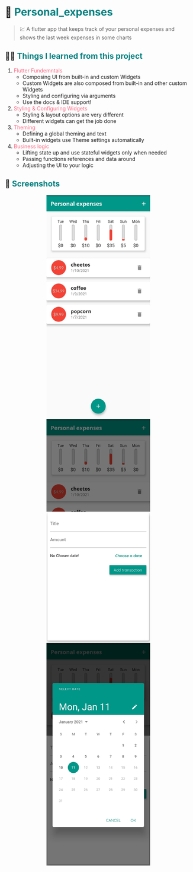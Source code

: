 # 📅 <font color='008080'>Personal_expenses</font>

> 💹 A flutter app that keeps track of your personal expenses and shows the last week expenses in some charts

## 👨‍🎓 <font color='008080'>Things I learned from this project</font>

1. <font color='fc6c85'>Flutter Fundemntals</font>
   - Composing UI from built-in and custom Widgets
   - Custom Widgets are also composed from built-in and other custom Widgets
   - Styling and configuring via arguments
   - Use the docs & IDE support!
2. <font color='fc6c85'>Styling & Configuring Widgets</font>
   - Styling & layout options are very different
   - Different widgets can get the job done
3. <font color='fc6c85'>Theming</font>
   - Defining a global theming and text
   - Built-in widgets use Theme settings automatically
4. <font color='fc6c85'>Business logic</font>
   - Lifting state up and use stateful widgets only when needed
   - Passing functions references and data around
   - Adjusting the UI to your logic

## 📱 <font color='008080'>Screenshots</font>

<div align='center'>

<img height="600px" src="README%20assets/screenshots/1.jpg">
</br>
<img height="600px" src="README%20assets/screenshots/2.jpg">
</br>
<img height="600px" src="README%20assets/screenshots/3.jpg">
</br>

</div>
